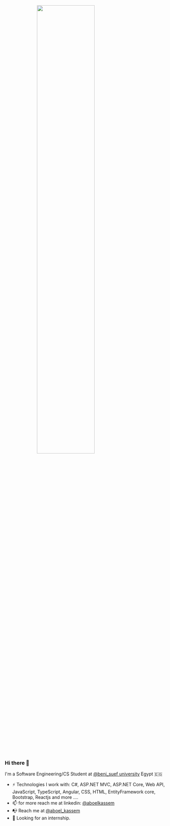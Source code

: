 <img src="https://media.giphy.com/media/p4NLw3I4U0idi/giphy.gif" style="display:block;float:none;margin-left:auto;margin-right:auto;width:60%" width="300">

### Hi there 👋

I'm a Software Engineering/CS Student at [@beni_suef university](http://www.fci.bsu.edu.eg/) Egypt 🇪🇬
- ⚡️ Technologies I work with: C#, ASP.NET MVC, ASP.NET Core, Web API, JavaScript, TypeScript, Angular, CSS, HTML, EntityFramework core, Bootstrap, Reactjs and more ....
- 📫 for more reach me at linkedin: [@aboelkassem](https://www.linkedin.com/in/aboelkassem)
- 📭 Reach me at [@aboel_kassem](https://twitter.com/aboel_kassem)
- 👯 Looking for an internship.


<!--
**aboelkassem/aboelkassem** is a ✨ _special_ ✨ repository because its `README.md` (this file) appears on your GitHub profile.

Here are some ideas to get you started:

- 🔭 I’m currently working on ...
- 🌱 I’m currently learning ...
- 👯 I’m looking to collaborate on ...
- 🤔 I’m looking for help with ...
- 💬 Ask me about ...
- 📫 How to reach me: ...
- 😄 Pronouns: ...
- ⚡ Fun fact: ...
-->
